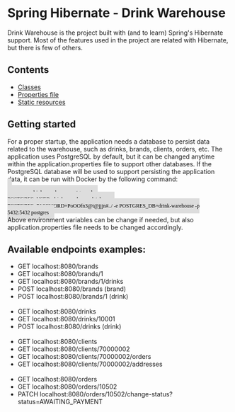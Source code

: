 # Spring Hibernate - Drink Warehouse
Drink Warehouse is the project built with (and to learn) Spring's Hibernate support. Most of the features used
in the project are related with Hibernate, but there is few of others.

## Contents
* [Classes](https://github.com/mWasyluk/spring-hibernate_drink-warehouse/tree/main/src/main/java/com/example/hibernatetest)
* [Properties file](https://github.com/mWasyluk/spring-hibernate_drink-warehouse/blob/main/src/main/resources/application.properties)
* [Static resources](https://github.com/mWasyluk/spring-hibernate_drink-warehouse/tree/main/src/main/resources/static)


## Getting started
For a proper startup, the application needs a database to persist data related to the warehouse, such as drinks, brands, clients, orders, etc.
The application uses PostgreSQL by default, but it can be changed anytime within the application.properties file to support other databases.
If the PostgreSQL database will be used to support persisting the application data, it can be run with Docker by the following command:
<br><code style="background-color: #ddd; color: black; border-radius:3px; padding: 10px; word-break: break-all; font-family:'Consolas';">
run --name drink-warehouse-postgres -d -e POSTGRES_USER=drink_warehouse-database -e POSTGRES_PASSWORD=PoOOfn3@t@jjjn#../ -e POSTGRES_DB=drink-warehouse -p 5432:5432 postgres
</code></br>
Above environment variables can be change if needed, but also application.properties file needs to be changed accordingly.
 

## Available endpoints examples:
* GET localhost:8080/brands
* GET localhost:8080/brands/1
* GET localhost:8080/brands/1/drinks
* POST localhost:8080/brands (brand)
* POST localhost:8080/brands/1 (drink)
<br></br>
* GET localhost:8080/drinks
* GET localhost:8080/drinks/10001
* POST localhost:8080/drinks (drink)
<br></br>
* GET localhost:8080/clients
* GET localhost:8080/clients/70000002
* GET localhost:8080/clients/70000002/orders
* GET localhost:8080/clients/70000002/addresses
<br></br>
* GET localhost:8080/orders
* GET localhost:8080/orders/10502
* PATCH localhost:8080/orders/10502/change-status?status=AWAITING_PAYMENT
